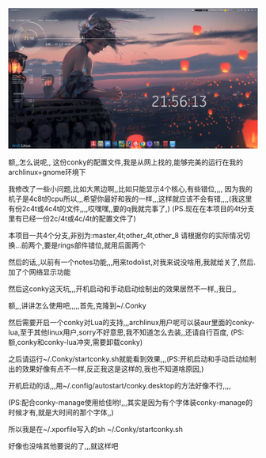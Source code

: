 <img src="https://raw.githubusercontent.com/9527tech/conkyrc/master/screenshot.png"/>


额,,怎么说呢,,
这份conky的配置文件,我是从网上找的,能够完美的运行在我的archlinux+gnome环境下

我修改了一些小问题,比如大黑边啊,,比如只能显示4个核心,有些错位,,,,
因为我的机子是4c8t的cpu所以,,,希望你最好和我的一样,,,这样就应该不会有错,,,,(我这里有份2c4t或4c4t的文件,,,,哎嘿嘿,,要的q我就完事了,)
(PS.现在在本项目的4t分支里有已经一份2c/4t或4c/4t的配置文件了)



本项目一共4个分支,非别为:master,4t;other_4t,other_8
请根据你的实际情况切换...前两个,要是rings部件错位,就用后面两个


然后的话,,以前有一个notes功能,,,用来todolist,对我来说没啥用,我就给关了,然后.加了个网络显示功能

然后这conky这天坑,,,开机启动和手动启动绘制出的效果居然不一样,,我日,,


额,,,讲讲怎么使用吧,,,,,首先,克隆到~/.Conky

然后需要开启一个conky对Lua的支持,,,archlinux用户呢可以装aur里面的conky-lua,至于其他linux用户,sorry不好意思,我不知道怎么去装,,还请自行百度,
(PS:额,conky和conky-lua冲突,需要卸载conky)

之后请运行~/.Conky/startconky.sh就能看到效果,,,(PS:开机启动和手动启动绘制出的效果好像有点不一样,反正我这是这样的,我也不知道啥原因,)

开机启动的话,,,用~/.config/autostart/conky.desktop的方法好像不行,,,,

(PS:配合conky-manage使用给佳哟!,,,其实是因为有个字体装conky-manage的时候才有,就是大时间的那个字体,,)


所以我是在~/.xporfile写入的sh ~/.Conky/startconky.sh


好像也没啥其他要说的了,,,就这样吧



